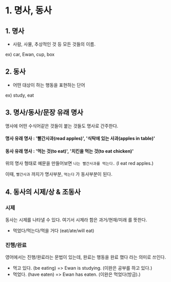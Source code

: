 # 1. 명사, 동사

## 1. 명사

* 사람, 사물, 추상적인 것 등 모든 것들의 이름.

ex) car, Ewan, cup, box

## 2. 동사

* 어떤 대상이 하는 행동을 표현하는 단어

ex) study, eat

## 3. 명사/동사/문장 유래 명사

명사에 어떤 수식어같은 것들이 붙는 것들도 명사로 간주한다.

#### 명사 유래 명사 : '빨간사과(read apples)', '식탁에 있는 사과(apples in table)'

#### 동사 유래 명사 : '먹는 것(to eat)', '치킨을 먹는 것(to eat chicken)'

위의 명사 형태로 예문을 만들어보면 `나는 빨간사과를 먹는다.` (I eat red apples.)

이때, `빨간사과` 까지가 명사부분, `먹는다` 가 동사부분이 된다.

## 4. 동사의 시제/상 & 조동사

### 시제

동사는 시제를 나타낼 수 있다. 여기서 시제라 함은 과거/현재/미래 를 뜻한다.

* 먹었다/먹는다/먹을 거다 (eat/ate/will eat)

### 진행/완료

영어에서는 진행/완료라는 문법이 있는데, 완료는 행동을 완료 했다 라는 의미로 쓰인다.

* 먹고 있다. (be eating) => Ewan is studying. (이완은 공부를 하고 있다.)
* 먹었다. (have eaten) => Ewan has eaten. (이완은 먹었다(방금).)
